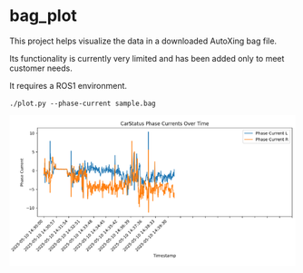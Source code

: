 # bag_plot

This project helps visualize the data in a downloaded AutoXing bag file.

Its functionality is currently very limited and has been added only to meet customer needs.

It requires a ROS1 environment.

```
./plot.py --phase-current sample.bag 
```

![](./images/phase-current.png)
